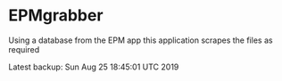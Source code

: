 # EPMgrabber
Using a database from the EPM app this application scrapes the files as required


Latest backup: Sun Aug 25 18:45:01 UTC 2019
